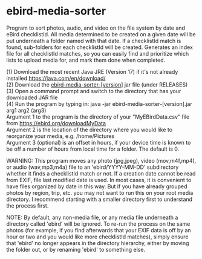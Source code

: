 # ebird-media-sorter
Program to sort photos, audio, and video on the file system by date and eBird checklistId. All media determined to be created on a given date will be put underneath a folder named with that date. If a checklistId match is found, sub-folders for each checklistId will be created. Generates an index file for all checklistId matches, so you can easily find and prioritize which lists to upload media for, and mark them done when completed.

(1) Download the most recent Java JRE (Version 17) if it's not already installed https://java.com/en/download/<br/>
(2) Download the <a href="https://github.com/seabamirum/ebird-media-sorter/releases"> ebird-media-sorter-[version]</a> jar file (under RELEASES)<br/>
(3) Open a command prompt and switch to the directory that has your downloaded JAR file<br/>
(4) Run the program by typing in: java -jar ebird-media-sorter-[version].jar arg1 arg2 (arg3)<br/>
  Argument 1 to the program is the directory of your "MyEBirdData.csv" file from https://ebird.org/downloadMyData<br/>
  Argument 2 is the location of the directory where you would like to reorganize your media, e.g. /home/Pictures<br/>
  Argument 3 (optional) is an offset in hours, if your device time is known to be off a number of hours from local time for a folder. The default is 0.

WARNING: This program moves any photo (jpg,jpeg), video (mov,m4f,mp4), or audio (wav,mp3,m4a) file to an 'ebird/YYYY-MM-DD' subdirectory  whether it finds a checklistId match or not. If a creation date cannot be read from EXIF, file last modified date is used. In most cases, it is convenient to have files organized by date in this way. But if you have already grouped photos by region, trip, etc. you may not want to run this on your root media directory. I recommend starting with a smaller directory first to understand the process first. 

NOTE: By default, any non-media file, or any media file underneath a directory called 'ebird' will be ignored. To re-run the process on the same photos (for example, if you find afterwards that your EXIF data is off by an hour or two and you would like more checklistId matches), simply ensure that 'ebird' no longer appears in the directory hierarchy, either by moving the folder out, or by renaming 'ebird' to something else.
